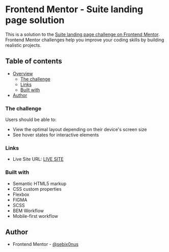 # Frontend Mentor - Suite landing page solution

This is a solution to the [Suite landing page challenge on Frontend Mentor](https://www.frontendmentor.io/challenges/suite-landing-page-tj_eaU-Ra). Frontend Mentor challenges help you improve your coding skills by building realistic projects.

## Table of contents

- [Overview](#overview)
  - [The challenge](#the-challenge)
  - [Links](#links)
  - [Built with](#built-with)
- [Author](#author)

### The challenge

Users should be able to:

- View the optimal layout depending on their device's screen size
- See hover states for interactive elements

### Links

- Live Site URL: [LIVE SITE](https://dominiak92.github.io/suite-landing-page/)

### Built with

- Semantic HTML5 markup
- CSS custom properties
- Flexbox
- FIGMA
- SCSS
- BEM Workflow
- Mobile-first workflow

## Author

- Frontend Mentor - [@sebix0nus](https://www.frontendmentor.io/profile/sebix0nus)
